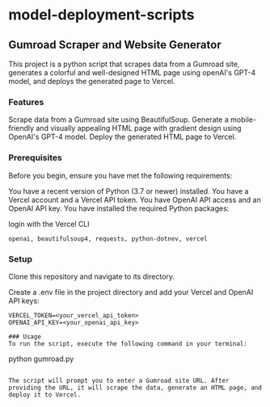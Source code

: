 # model-deployment-scripts

## Gumroad Scraper and Website Generator
This project is a python script that scrapes data from a Gumroad site, generates a colorful and well-designed HTML page using openAI's GPT-4 model, and deploys the generated page to Vercel.

### Features
Scrape data from a Gumroad site using BeautifulSoup.
Generate a mobile-friendly and visually appealing HTML page with gradient design using OpenAI's GPT-4 model.
Deploy the generated HTML page to Vercel.

### Prerequisites
Before you begin, ensure you have met the following requirements:

You have a recent version of Python (3.7 or newer) installed.
You have a Vercel account and a Vercel API token.
You have OpenAI API access and an OpenAI API key.
You have installed the required Python packages:

login with the Vercel CLI
```
openai, beautifulsoup4, requests, python-dotnev, vercel
```

### Setup
Clone this repository and navigate to its directory.

Create a .env file in the project directory and add your Vercel and OpenAI API keys:

```
VERCEL_TOKEN=<your_vercel_api_token>
OPENAI_API_KEY=<your_openai_api_key>

### Usage
To run the script, execute the following command in your terminal:

```
python gumroad.py
```

The script will prompt you to enter a Gumroad site URL. After providing the URL, it will scrape the data, generate an HTML page, and deploy it to Vercel.








